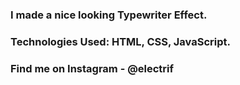### I made a nice looking Typewriter Effect.

### Technologies Used: HTML, CSS, JavaScript.

### Find me on Instagram - @electrif